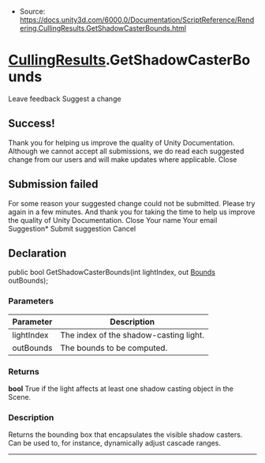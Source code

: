 * Source: https://docs.unity3d.com/6000.0/Documentation/ScriptReference/Rendering.CullingResults.GetShadowCasterBounds.html

#  [CullingResults](https://docs.unity3d.com/6000.0/Documentation/ScriptReference/Rendering.CullingResults.html).GetShadowCasterBounds
Leave feedback
Suggest a change
## Success!
Thank you for helping us improve the quality of Unity Documentation. Although we cannot accept all submissions, we do read each suggested change from our users and will make updates where applicable.
Close
## Submission failed
For some reason your suggested change could not be submitted. Please <a>try again</a> in a few minutes. And thank you for taking the time to help us improve the quality of Unity Documentation.
Close
Your name Your email Suggestion* Submit suggestion
Cancel
## Declaration
public bool GetShadowCasterBounds(int lightIndex, out [Bounds](https://docs.unity3d.com/6000.0/Documentation/ScriptReference/Bounds.html) outBounds); 
### Parameters
Parameter | Description  
---|---  
lightIndex | The index of the shadow-casting light.  
outBounds | The bounds to be computed.  
### Returns
**bool** True if the light affects at least one shadow casting object in the Scene. 
### Description
Returns the bounding box that encapsulates the visible shadow casters. Can be used to, for instance, dynamically adjust cascade ranges.
* * *
